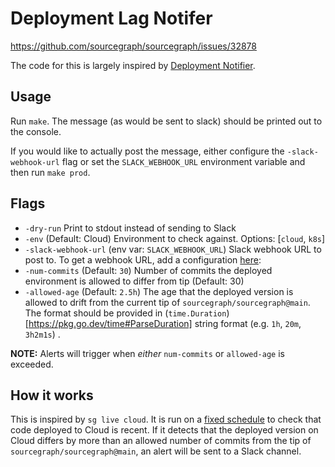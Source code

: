# Deployment Lag Notifer

https://github.com/sourcegraph/sourcegraph/issues/32878

The code for this is largely inspired by [Deployment Notifier](../deployment-notifer/README.md).

## Usage

Run `make`. The message (as would be sent to slack) should be printed out to the console.

If you would like to actually post the message, either configure the `-slack-webhook-url` flag or set the `SLACK_WEBHOOK_URL` environment variable and then run `make prod`.

## Flags

- `-dry-run` Print to stdout instead of sending to Slack
- `-env` (Default: Cloud) Environment to check against. Options: [`cloud`, `k8s`]
- `-slack-webhook-url` (env var: `SLACK_WEBHOOK_URL`) Slack webhook URL to post to. To get a webhook URL, add a configuration [here](https://sourcegraph.slack.com/apps/A0F7XDUAZ-incoming-webhooks?tab=settings&next_id=0):
- `-num-commits` (Default: `30`) Number of commits the deployed environment is allowed to differ from tip (Default: 30)
- `-allowed-age` (Default: `2.5h`) The age that the deployed version is allowed to drift from the current tip of `sourcegraph/sourcegraph@main`. The format should be provided in (`time.Duration`)[https://pkg.go.dev/time#ParseDuration] string format (e.g. `1h`, `20m`, `3h2m1s`) .

**NOTE:** Alerts will trigger when _either_ `num-commits` or `allowed-age` is exceeded.

## How it works

This is inspired by `sg live cloud`. It is run on a [fixed schedule]() to check that code deployed to Cloud is recent. If it detects that the deployed version on Cloud differs by more than an allowed number of commits from the tip of `sourcegraph/sourcegraph@main`, an alert will be sent to a Slack channel.

